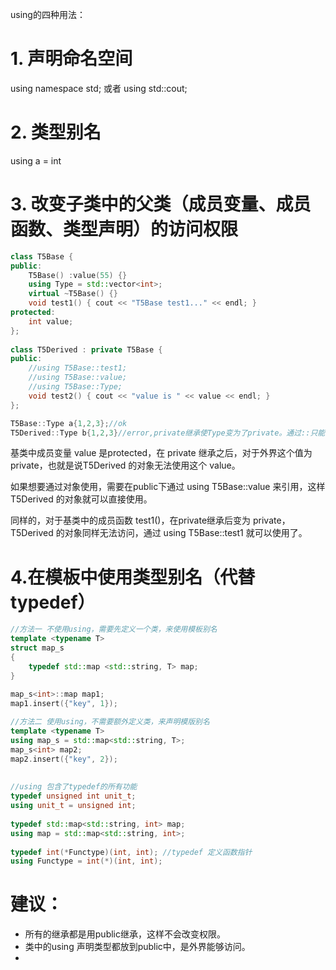 using的四种用法：

# 1. 声明命名空间

using namespace std;
或者
using std::cout;


# 2. 类型别名

using a = int

# 3. 改变子类中的父类（成员变量、成员函数、类型声明）的访问权限

```cpp
class T5Base {
public:
    T5Base() :value(55) {}
    using Type = std::vector<int>;
    virtual ~T5Base() {}
    void test1() { cout << "T5Base test1..." << endl; }
protected:
    int value;
};
 
class T5Derived : private T5Base {
public:
    //using T5Base::test1;
    //using T5Base::value;
    //using T5Base::Type;
    void test2() { cout << "value is " << value << endl; }
};

T5Base::Type a{1,2,3};//ok
T5Derived::Type b{1,2,3}//error,private继承使Type变为了private。通过::只能调用public的类型声明。但是可以通过在T5Derived的public中using T5Base::Type改变权限，使其可用。
```

基类中成员变量 value 是protected，在 private 继承之后，对于外界这个值为 private，也就是说T5Derived 的对象无法使用这个 value。

如果想要通过对象使用，需要在public下通过 using T5Base::value 来引用，这样 T5Derived 的对象就可以直接使用。

同样的，对于基类中的成员函数 test1()，在private继承后变为 private，T5Derived 的对象同样无法访问，通过 using T5Base::test1 就可以使用了。

# 4.在模板中使用类型别名（代替typedef）

```cpp
//方法一 不使用using，需要先定义一个类，来使用模板别名
template <typename T>
struct map_s
{
    typedef std::map <std::string, T> map;
}

map_s<int>::map map1;
map1.insert({"key", 1});
 
//方法二 使用using，不需要额外定义类，来声明模版别名
template <typename T>
using map_s = std::map<std::string, T>;
map_s<int> map2;
map2.insert({"key", 2});
 
 
//using 包含了typedef的所有功能
typedef unsigned int unit_t; 
using unit_t = unsigned int;
 
typedef std::map<std::string, int> map;
using map = std::map<std::string, int>;
 
typedef int(*Functype)(int, int); //typedef 定义函数指针
using Functype = int(*)(int, int);
```
# 建议：
- 所有的继承都是用public继承，这样不会改变权限。
- 类中的using 声明类型都放到public中，是外界能够访问。
- 

